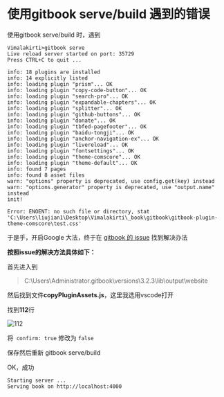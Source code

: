 # 使用gitbook serve/build 遇到的错误

使用gitbook serve/build 时，遇到

```
Vimalakirti>gitbook serve
Live reload server started on port: 35729
Press CTRL+C to quit ...

info: 18 plugins are installed
info: 14 explicitly listed
info: loading plugin "prism"... OK
info: loading plugin "copy-code-button"... OK
info: loading plugin "search-pro"... OK
info: loading plugin "expandable-chapters"... OK
info: loading plugin "splitter"... OK
info: loading plugin "github-buttons"... OK
info: loading plugin "donate"... OK
info: loading plugin "tbfed-pagefooter"... OK
info: loading plugin "baidu-tongji"... OK
info: loading plugin "anchor-navigation-ex"... OK
info: loading plugin "livereload"... OK
info: loading plugin "fontsettings"... OK
info: loading plugin "theme-comscore"... OK
info: loading plugin "theme-default"... OK
info: found 7 pages
info: found 8 asset files
warn: "options" property is deprecated, use config.get(key) instead
warn: "options.generator" property is deprecated, use "output.name" instead
init!

Error: ENOENT: no such file or directory, stat 'C:\Users\liujian1\Desktop\Vimalakirti\_book\gitbook\gitbook-plugin-theme-comscore\test.css'
```

于是乎，开启Google 大法，终于在 [gitbook 的 issue](https://github.com/GitbookIO/gitbook-cli/issues/55#) 找到解决办法

**按照issue的解决方法具体如下：**

首先进入到

> C:\Users\Administrator\.gitbook\versions\3.2.3\lib\output\website

然后找到文件**copyPluginAssets.js**，这里我选用vscode打开

找到**112**行

![112](https://i.loli.net/2019/07/23/5d370e0d8925f29931.png)  

将` confirm: true` 修改为 `false`

保存然后重新 gitbook serve/build 

OK，成功

```
Starting server ...
Serving book on http://localhost:4000

```
<Vssue/>


